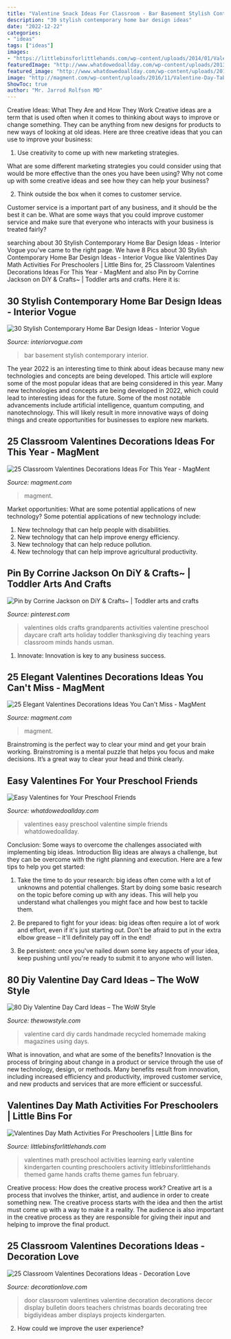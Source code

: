 ```yaml
---
title: "Valentine Snack Ideas For Classroom - Bar Basement Stylish Contemporary Interior"
description: "30 stylish contemporary home bar design ideas"
date: "2022-12-22"
categories:
- "ideas"
tags: ["ideas"]
images:
- "https://littlebinsforlittlehands.com/wp-content/uploads/2014/01/Valentines-Math-Early-Learning-Ideas.jpg"
featuredImage: "http://www.whatdowedoallday.com/wp-content/uploads/2013/02/valentines-plain-easy-2.jpg"
featured_image: "http://www.whatdowedoallday.com/wp-content/uploads/2013/02/valentines-plain-easy-2.jpg"
image: "http://magment.com/wp-content/uploads/2016/11/Valentine-Day-Table-Decoration-Ideas.jpg"
ShowToc: true
author: "Mr. Jarrod Rolfson MD"
---
```



Creative Ideas: What They Are and How They Work
Creative ideas are a term that is used often when it comes to thinking about ways to improve or change something. They can be anything from new designs for products to new ways of looking at old ideas. Here are three creative ideas that you can use to improve your business:
1) Use creativity to come up with new marketing strategies.

What are some different marketing strategies you could consider using that would be more effective than the ones you have been using? Why not come up with some creative ideas and see how they can help your business?

2) Think outside the box when it comes to customer service.

Customer service is a important part of any business, and it should be the best it can be. What are some ways that you could improve customer service and make sure that everyone who interacts with your business is treated fairly?

	

		
searching about 30 Stylish Contemporary Home Bar Design Ideas - Interior Vogue you've came to the right page. We have 8 Pics about 30 Stylish Contemporary Home Bar Design Ideas - Interior Vogue like Valentines Day Math Activities For Preschoolers | Little Bins for, 25 Classroom Valentines Decorations Ideas For This Year - MagMent and also Pin by Corrine Jackson on DiY &amp; Crafts~ | Toddler arts and crafts. Here it is:
		
    
## 30 Stylish Contemporary Home Bar Design Ideas - Interior Vogue

<img loading=lazy src="http://interiorvogue.com/wp-content/uploads/2016/09/Home-Basement-Bar-Design-Ideas.jpg" onerror="this.onerror=null;this.src='https://tse1.mm.bing.net/th?id=OIP.2budMAwm9f0JQMjUVG19kgHaLD&amp;pid=15.1';" alt="30 Stylish Contemporary Home Bar Design Ideas - Interior Vogue">

_Source: interiorvogue.com_

>bar basement stylish contemporary interior. 

	

The year 2022 is an interesting time to think about ideas because many new technologies and concepts are being developed. This article will explore some of the most popular ideas that are being considered in this year.
Many new technologies and concepts are being developed in 2022, which could lead to interesting ideas for the future. Some of the most notable advancements include artificial intelligence, quantum computing, and nanotechnology. This will likely result in more innovative ways of doing things and create opportunities for businesses to explore new markets.

    
## 25 Classroom Valentines Decorations Ideas For This Year - MagMent

<img loading=lazy src="http://magment.com/wp-content/uploads/2016/11/Valentines-Day-Classroom-Decoration-Ideas.jpg" onerror="this.onerror=null;this.src='https://tse4.mm.bing.net/th?id=OIP.G69IM8ezcXY8eWffIMlQhQHaJ4&amp;pid=15.1';" alt="25 Classroom Valentines Decorations Ideas For This Year - MagMent">

_Source: magment.com_

>magment. 

	

Market opportunities: What are some potential applications of new technology?
Some potential applications of new technology include: 
1. New technology that can help people with disabilities. 
2. New technology that can help improve energy efficiency. 
3. New technology that can help reduce pollution. 
4. New technology that can help improve agricultural productivity.

    
## Pin By Corrine Jackson On DiY &amp; Crafts~ | Toddler Arts And Crafts

<img loading=lazy src="https://i.pinimg.com/736x/9c/5b/c8/9c5bc8e8ef9dd0027fc0d1b855e7b829--valentines-art-grandparents-day.jpg" onerror="this.onerror=null;this.src='https://tse1.mm.bing.net/th?id=OIP.bMYERM1UW8tXH5p3BO6EBwHaJ3&amp;pid=15.1';" alt="Pin by Corrine Jackson on DiY &amp; Crafts~ | Toddler arts and crafts">

_Source: pinterest.com_

>valentines olds crafts grandparents activities valentine preschool daycare craft arts holiday toddler thanksgiving diy teaching years classroom minds hands usman. 

	

1. Innovate: Innovation is key to any business success.

    
## 25 Elegant Valentines Decorations Ideas You Can&#039;t Miss - MagMent

<img loading=lazy src="http://magment.com/wp-content/uploads/2016/11/Valentine-Day-Table-Decoration-Ideas.jpg" onerror="this.onerror=null;this.src='https://tse3.mm.bing.net/th?id=OIP.h4JGDGOmFsGDZ8a8b_ohwQHaLH&amp;pid=15.1';" alt="25 Elegant Valentines Decorations Ideas You Can&#039;t Miss - MagMent">

_Source: magment.com_

>magment. 

	

Brainstroming is the perfect way to clear your mind and get your brain working. Brainstroming is a mental puzzle that helps you focus and make decisions. It’s a great way to clear your head and think clearly.

    
## Easy Valentines For Your Preschool Friends

<img loading=lazy src="http://www.whatdowedoallday.com/wp-content/uploads/2013/02/valentines-plain-easy-2.jpg" onerror="this.onerror=null;this.src='https://tse4.mm.bing.net/th?id=OIP.9EldV1Euj1NmUcco9ywsKQHaKv&amp;pid=15.1';" alt="Easy Valentines for Your Preschool Friends">

_Source: whatdowedoallday.com_

>valentines easy preschool valentine simple friends whatdowedoallday. 

	

Conclusion: Some ways to overcome the challenges associated with implementing big ideas.
Introduction
Big ideas are always a challenge, but they can be overcome with the right planning and execution. Here are a few tips to help you get started:

1. Take the time to do your research: big ideas often come with a lot of unknowns and potential challenges. Start by doing some basic research on the topic before coming up with any ideas. This will help you understand what challenges you might face and how best to tackle them.

2. Be prepared to fight for your ideas: big ideas often require a lot of work and effort, even if it's just starting out. Don't be afraid to put in the extra elbow grease – it'll definitely pay off in the end!

3. Be persistent: once you've nailed down some key aspects of your idea, keep pushing until you're ready to submit it to anyone who will listen.

    
## 80 Diy Valentine Day Card Ideas – The WoW Style

<img loading=lazy src="http://thewowstyle.com/wp-content/uploads/2014/12/make-diy-valentine-days-cards-using-recycled-magazines_d.jpg" onerror="this.onerror=null;this.src='https://tse3.mm.bing.net/th?id=OIP.wQVrRgcFjpewYqGGpkJXUAHaKt&amp;pid=15.1';" alt="80 Diy Valentine Day Card Ideas – The WoW Style">

_Source: thewowstyle.com_

>valentine card diy cards handmade recycled homemade making magazines using days. 

	

What is innovation, and what are some of the benefits?
Innovation is the process of bringing about change in a product or service through the use of new technology, design, or methods. Many benefits result from innovation, including increased efficiency and productivity, improved customer service, and new products and services that are more efficient or successful.

    
## Valentines Day Math Activities For Preschoolers | Little Bins For

<img loading=lazy src="https://littlebinsforlittlehands.com/wp-content/uploads/2014/01/Valentines-Math-Early-Learning-Ideas.jpg" onerror="this.onerror=null;this.src='https://tse3.mm.bing.net/th?id=OIP.z4u5J7DKVK-RAMQ3ekJtwwHaMl&amp;pid=15.1';" alt="Valentines Day Math Activities For Preschoolers | Little Bins for">

_Source: littlebinsforlittlehands.com_

>valentines math preschool activities learning early valentine kindergarten counting preschoolers activity littlebinsforlittlehands themed game hands crafts theme games fun february. 

	

Creative process: How does the creative process work?
Creative art is a process that involves the thinker, artist, and audience in order to create something new. The creative process starts with the idea and then the artist must come up with a way to make it a reality. The audience is also important in the creative process as they are responsible for giving their input and helping to improve the final product.

    
## 25 Classroom Valentines Decorations Ideas - Decoration Love

<img loading=lazy src="http://www.decorationlove.com/wp-content/uploads/2016/11/Great-Valentine-Classroom-Door-Decoration-Ideas-1.jpg" onerror="this.onerror=null;this.src='https://tse3.mm.bing.net/th?id=OIP.kzIEYqbLAshRL0sZTEpZJgHaJ4&amp;pid=15.1';" alt="25 Classroom Valentines Decorations Ideas - Decoration Love">

_Source: decorationlove.com_

>door classroom valentines valentine decoration decorations decor display bulletin doors teachers christmas boards decorating tree bigdiyideas amber displays projects kindergarten. 

	

2. How could we improve the user experience?

